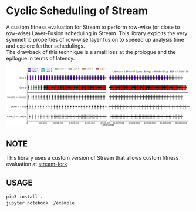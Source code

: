 # Cyclic Scheduling of Stream

A custom fitness evaluation for Stream to perform row-wise (or close to row-wise) Layer-Fusion scheduling in Stream.
This library exploits the very symmetric properties of row-wise layer fusion to speeed up analysis time and explore further schedulings.  
The drawback of this technique is a small loss at the prologue and the epilogue in terms of latency.

![scheduling](img.png)

## NOTE
This library uses a custom version of Stream that allows custom fitness evaluation at [stream-fork](https://github.com/Andful/stream-fork/tree/draft-custom-fitness-evaluation)

## USAGE
```bash
pip3 install .
jupyter notebook ./example
```
